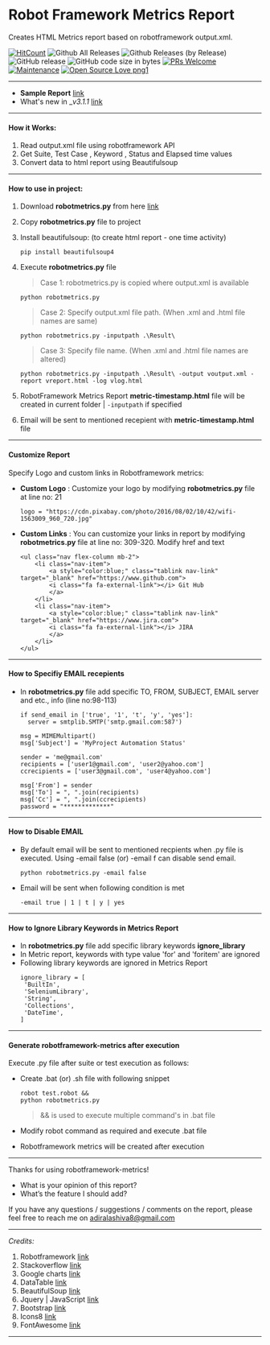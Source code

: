 # Robot Framework Metrics Report

Creates HTML Metrics report based on robotframework output.xml.

[![HitCount](http://hits.dwyl.io/adiralashiva8/robotframework-metrics.svg)](http://hits.dwyl.io/adiralashiva8/robotframework-metrics)
![Github All Releases](https://img.shields.io/github/downloads/adiralashiva8/robotframework-metrics/total.svg)
![Github Releases (by Release)](https://img.shields.io/github/downloads/adiralashiva8/robotframework-metrics/v3.1.1/total.svg)
![GitHub release](https://img.shields.io/github/release/adiralashiva8/robotframework-metrics.svg)
![GitHub code size in bytes](https://img.shields.io/github/languages/code-size/adiralashiva8/robotframework-metrics.svg)
[![PRs Welcome](https://img.shields.io/badge/PRs-welcome-brightgreen.svg?style=flat-square)](http://makeapullrequest.com)
[![Maintenance](https://img.shields.io/badge/Maintained%3F-yes-green.svg)](https://GitHub.com/Naereen/StrapDown.js/graphs/commit-activity)
[![Open Source Love png1](https://badges.frapsoft.com/os/v1/open-source.png?v=103)](https://github.com/ellerbrock/open-source-badges/)

---
 - __Sample Report__ [link](https://robotframework-metrics.netlify.com/)
 - What's new in __v3.1.1_ [link](https://github.com/adiralashiva8/robotframework-metrics/releases/tag/v3.1.1)

---

#### How it Works:

1. Read output.xml file using robotframework API
2. Get Suite, Test Case , Keyword , Status and Elapsed time values
3. Convert data to html report using Beautifulsoup

---

#### How to use in project:

1. Download __robotmetrics.py__ from here [link](https://github.com/adiralashiva8/robotframework-metrics/releases/download/v3.1.1/robotmetrics.py)

2. Copy __robotmetrics.py__ file to project

3. Install beautifulsoup: (to create html report - one time activity)

    ```
    pip install beautifulsoup4
    ```

4. Execute __robotmetrics.py__ file

    > Case 1: robotmetrics.py is copied where output.xml is available

    ```
    python robotmetrics.py
    ```

    > Case 2: Specify output.xml file path. (When .xml and .html file names are same)

    ```
    python robotmetrics.py -inputpath .\Result\
    ```
    
    > Case 3: Specify file name. (When .xml and .html file names are altered)

    ```
    python robotmetrics.py -inputpath .\Result\ -output voutput.xml -report vreport.html -log vlog.html
    ```
    
5. RobotFramework Metrics Report __metric-timestamp.html__ file will be created in current folder | `-inputpath` if specified

6. Email will be sent to mentioned recepient with __metric-timestamp.html__ file

---

#### Customize Report

Specify Logo and custom links in Robotframework metrics: 

 - __Custom Logo__ : Customize your logo by modifying __robotmetrics.py__ file at line no: 21

     ```
     logo = "https://cdn.pixabay.com/photo/2016/08/02/10/42/wifi-1563009_960_720.jpg"
     ```
 
 - __Custom Links__ : You can customize your links in report by modifying __robotmetrics.py__ file at line no: 309-320. Modify href and text

    ```
    <ul class="nav flex-column mb-2">
        <li class="nav-item">
            <a style="color:blue;" class="tablink nav-link" target="_blank" href="https://www.github.com">
            <i class="fa fa-external-link"></i> Git Hub
            </a>
        </li>
        <li class="nav-item">
            <a style="color:blue;" class="tablink nav-link" target="_blank" href="https://www.jira.com">
            <i class="fa fa-external-link"></i> JIRA
            </a>
        </li>
    </ul>
    ```
 
---
#### How to Specifiy EMAIL recepients
 - In __robotmetrics.py__ file add specific TO, FROM, SUBJECT, EMAIL server and etc., info (line no:98-113)

    ```
    if send_email in ['true', '1', 't', 'y', 'yes']:
      server = smtplib.SMTP('smtp.gmail.com:587')

    msg = MIMEMultipart() 
    msg['Subject'] = 'MyProject Automation Status'

    sender = 'me@gmail.com'
    recipients = ['user1@gmail.com', 'user2@yahoo.com']
    ccrecipients = ['user3@gmail.com', 'user4@yahoo.com']

    msg['From'] = sender
    msg['To'] = ", ".join(recipients)
    msg['Cc'] = ", ".join(ccrecipients)
    password = "*************"
    ``` 

---
#### How to Disable EMAIL
 - By default email will be sent to mentioned recpients when .py file is executed. Using -email false (or) -email f can disable send email.

    ```
    python robotmetrics.py -email false
    ```

 - Email will be sent when following condition is met 
    ```
    -email true | 1 | t | y | yes
    ``` 
---

#### How to Ignore Library Keywords in Metrics Report
 - In __robotmetrics.py__ file add specific library keywords __ignore_library__
 - In Metric report, keywords with type value 'for' and 'foritem' are ignored
 - Following library keywords are ignored in Metrics Report
    ```
    ignore_library = [
     'BuiltIn',
     'SeleniumLibrary',
     'String',
     'Collections',
     'DateTime',
    ] 
    ``` 
---

#### Generate robotframework-metrics after execution

Execute .py file after suite or test execution as follows:

 - Create .bat (or) .sh file with following snippet

    ```
    robot test.robot &&
    python robotmetrics.py
    ```

    > && is used to execute multiple command's in .bat file

  - Modify robot command as required and execute .bat file
  
  - Robotframework metrics will be created after execution

---

Thanks for using robotframework-metrics!

 - What is your opinion of this report?
 - What’s the feature I should add?

If you have any questions / suggestions / comments on the report, please feel free to reach me on adiralashiva8@gmail.com  
 
---

*Credits:*

1. Robotframework [link](https://robot-framework.readthedocs.io/en/v3.0.4/autodoc/robot.result.html)
2. Stackoverflow [link](http://stackoverflow.com)
3. Google charts [link](https://developers.google.com/chart/)
4. DataTable [link](https://datatables.net/examples/basic_init/table_sorting.html)
5. BeautifulSoup [link](http://beautiful-soup-4.readthedocs.io)
6. Jquery | JavaScript [link](https://www.jqueryscript.net)
7. Bootstrap [link](http://getbootstrap.com/docs/4.1/examples/dashboard/)
8. Icons8 [link](https://icons8.com/)
9. FontAwesome [link](https://fontawesome.com)

---
